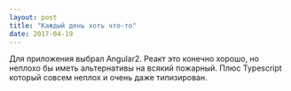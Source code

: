 ```yaml
---
layout: post
title: "Каждый день хоть что-то"
date: 2017-04-19
---
```

Для приложения выбрал Angular2. Реакт это конечно хорошо, но неплохо бы иметь альтернативы на всякий пожарный. Плюс Typescript который совсем неплох и очень даже типизирован.

